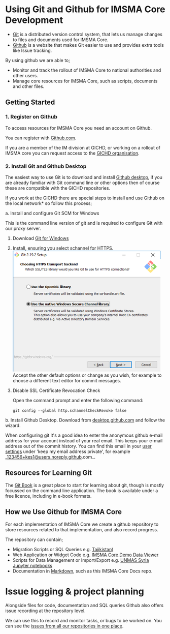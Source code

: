 # Using Git and Github for IMSMA Core Development

* [Git](https://git-scm.com/) is a distributed version control system, that lets us manage changes to files and documents used for IMSMA Core. 
* [Github](https://github.com/GICHD/) is a website that makes Git easier to use and provides extra tools like Issue tracking.

By using github we are able to;

* Monitor and track the rollout of IMSMA Core to national authorities and other users. 
* Manage core resources for IMSMA Core, such as scripts, documents and other files.

## Getting Started

### 1. Register on Github

To access resources for IMSMA Core you need an account on Github.

You can register with [Github.com](https://github.com/join). 

If you are a member of the IM division at GICHD, or working on a rollout of IMSMA core you can request access to the [GICHD organisation](https://github.com/GICHD). 

### 2. Install Git and Github Desktop

The easiest way to use Git is to download and install [Github desktop](https://desktop.github.com/), if you are already familiar with Git command line or other options then of course these are compatible with the GICHD repositories.

If you work at the GICHD there are special steps to install and use Github on the local network* so follow this process;

a. Install and configure Git SCM for Windows

   This is the command line version of git and is required to configure Git with our proxy server.  

   1. Download [Git for Windows](https://git-scm.com/download/win)
   2. Install, ensuring you select schannel for HTTPS.     
    ![Screenshot of install selecting sChannel for SSL on Git](git_scm_install_HTTPS.png)
    Accept the other default options or change as you wish, for example to choose a different text editor for commit messages.
      
   3. Disable SSL Certificate Revocation Check 
    
       Open the command prompt and enter the following command:

        `git config --global http.schannelCheckRevoke false`

b. Install Github Desktop.  Download from [desktop.github.com](https://desktop.github.com/) and follow the wizard.

When configuring git it's a good idea to enter the anonymous github e-mail address for your account instead of your real email. This keeps your e-mail address out of the commit history.  You can find this email in your [user settings](https://github.com/settings/emails#toggle_visibility) under 'keep my email address private', for example  _123456+kes1@users.noreply.github.com_.


## Resources for Learning Git

The [Git Book](https://git-scm.com/book/en/v2) is a great place to start for learning about git, though is mostly focussed on the command line application.  The book is available under a free licence, including in e-book formats. 

## How we Use Github for IMSMA Core

For each implementation of IMSMA Core we create a github repository to store resources related to that implementation, and also record progress.

The repository can contain;

* Migration Scripts or SQL Queries
  e.g.  [Tajikistan](https://github.com/GICHD/tnmac-tajikistan/tree/master/migration))
* Web Application or Widget Code
  e.g. [IMSMA Core Demo Data Viewer](https://github.com/GICHD/imsma-core-demo/tree/master/apps/external-data-viewer)
* Scripts for Data Management or Import/Export
  e.g. [UNMAS Syria Jupyter notebooks](https://github.com/GICHD/UNMAS-Syria/blob/e696b13e6dbf936c2df929733e8e7646f2201bbc/formImport/VA%20-%201st%20step%20-%20Check%20Excel%20Report-.ipynb)
* Documentation in [Markdown](https://guides.github.com/features/mastering-markdown/), such as this IMSMA Core Docs repo.

# Issue logging & project planning

Alongside files for code, documentation and SQL queries Github also offers issue recording at the repository level. 

We can use this to record and monitor tasks, or bugs to be worked on. You can see the [issues from all our repositories in one place](https://github.com/issues?q=is%3Aopen+is%3Aissue+org%3Agichd+archived%3Afalse+sort%3Aupdated-desc). 
